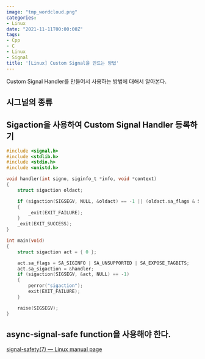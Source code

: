 ```yaml
---
image: "tmp_wordcloud.png"
categories:
- Linux
date: "2021-11-11T00:00:00Z"
tags:
- Cpp
- C
- Linux
- Signal
title: '[Linux] Custom Signal을 만드는 방법'
---
```


Custom Signal Handler를 만들어서 사용하는 방법에 대해서 알아본다. 

## 시그널의 종류

## Sigaction을 사용하여 Custom Signal Handler 등록하기

``` c
#include <signal.h>
#include <stdlib.h>
#include <stdio.h>
#include <unistd.h>

void handler(int signo, siginfo_t *info, void *context)
{
    struct sigaction oldact;

    if (sigaction(SIGSEGV, NULL, &oldact) == -1 || (oldact.sa_flags & SA_UNSUPPORTED) || !(oldact.sa_flags & SA_EXPOSE_TAGBITS))
    {
        _exit(EXIT_FAILURE);
    }
    _exit(EXIT_SUCCESS);
}

int main(void)
{
    struct sigaction act = { 0 };

    act.sa_flags = SA_SIGINFO | SA_UNSUPPORTED | SA_EXPOSE_TAGBITS;
    act.sa_sigaction = &handler;
    if (sigaction(SIGSEGV, &act, NULL) == -1)
    {
        perror("sigaction");
        exit(EXIT_FAILURE);
    }

    raise(SIGSEGV);
}
```
## async-signal-safe function을 사용해야 한다.

[signal-safety(7) — Linux manual page](https://man7.org/linux/man-pages/man7/signal-safety.7.html)
